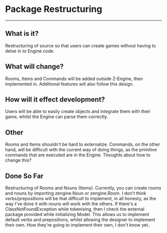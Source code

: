 # Package Restructuring #

---

## What is it? ##

Restructuring of source so that users can create games without having to delve in to Engine code.

## What will change? ##

Rooms, Items and Commands will be added outside Z-Engine, then implemented in. Additional features will also follow this design.

## How will it effect development? ##

Users will be able to easily create objects and integrate them with their game, whilst the Engine can parse them correctly.

## Other ##

Rooms and Items shouldn't be hard to externalize. Commands, on the other hand, will be difficult with the current way of doing things, as the primitive commands that are executed are in the Engine. Thoughts about how to change this?

## Done So Far ##
Restructuring of Rooms and Nouns (Items). Currently, you can create rooms and nouns by importing zengine.Noun or zengine.Room. I don't think verbs/prepositions will be that difficult to implement, in all honesty, as the way I've done it with nouns will work with the others. If there's a ClassNotFoundException while tokenising, then I check the external package provided while initializing Model. This allows us to implement default verbs and prepositions, whilst allowing the designer to implement their own. How they're going to implement their own, I don't know yet..